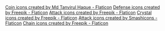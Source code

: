 <a href="https://www.flaticon.com/free-icons/coin" title="coin icons">Coin icons created by Md Tanvirul Haque - Flaticon</a>
<a href="https://www.flaticon.com/free-icons/defense" title="defense icons">Defense icons created by Freepik - Flaticon</a>
<a href="https://www.flaticon.com/free-icons/attack" title="attack icons">Attack icons created by Freepik - Flaticon</a>
<a href="https://www.flaticon.com/free-icons/crystal" title="crystal icons">Crystal icons created by Freepik - Flaticon</a>
<a href="https://www.flaticon.com/free-icons/attack" title="attack icons">Attack icons created by Smashicons - Flaticon</a>
<a href="https://www.flaticon.com/free-icons/chain" title="chain icons">Chain icons created by Freepik - Flaticon</a>
